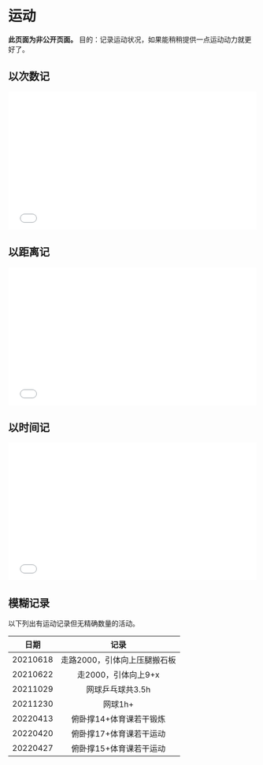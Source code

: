 # 运动
**此页面为非公开页面。** 目的：记录运动状况，如果能稍稍提供一点运动动力就更好了。
## 以次数记

<iframe frameborder="no" src="/charts/sports_times.html" width="100%" height="280"></iframe>

## 以距离记

<iframe frameborder="no" src="/charts/sports_distance.html" width="100%" height="280"></iframe>

## 以时间记

<iframe frameborder="no" src="/charts/sports_time.html" width="100%" height="280"></iframe>

## 模糊记录
以下列出有运动记录但无精确数量的活动。

|日期|记录|
| :--: | :--: |
|20210618|走路2000，引体向上压腿搬石板|
|20210622|走2000，引体向上9+x|
|20211029|网球乒乓球共3.5h|
|20211230|网球1h+|
|20220413|俯卧撑14+体育课若干锻炼|
|20220420|俯卧撑17+体育课若干运动|
|20220427|俯卧撑15+体育课若干运动|
